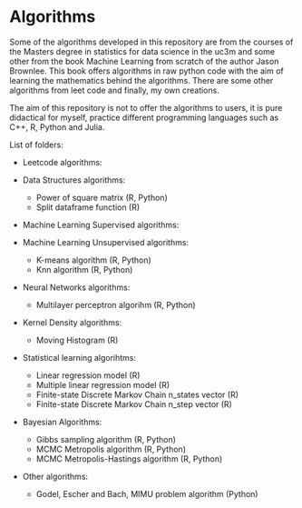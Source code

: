 # Algorithms

Some of the algorithms developed in this repository are from the courses of the Masters degree in statistics for data science in the uc3m and some other from the book Machine Learning from scratch of the author Jason Brownlee. This book offers algorithms in raw python code with the aim of learning the mathematics behind the algorithms. There are some other algorithms from leet code and finally, my own creations.

The aim of this repository is not to offer the algorithms to users, it is pure didactical for myself, practice different programming languages such as C++, R, Python and Julia.

List of folders:

- Leetcode algorithms:

- Data Structures algorithms:

  - Power of square matrix (R, Python)
  - Split dataframe function (R)

- Machine Learning Supervised algorithms:

- Machine Learning Unsupervised algorithms:

  - K-means algorithm (R, Python)
  - Knn algorithm (R, Python)
 
- Neural Networks algorithms:

  - Multilayer perceptron algorihm (R, Python)

- Kernel Density algorithms:

  - Moving Histogram (R)
  
- Statistical learning algorihtms:

  - Linear regression model (R)
  - Multiple linear regression model (R)
  - Finite-state Discrete Markov Chain n_states vector (R)
  - Finite-state Discrete Markov Chain n_step vector (R)

- Bayesian Algorithms:

  - Gibbs sampling algorithm (R, Python)
  - MCMC Metropolis algorithm (R, Python)
  - MCMC Metropolis-Hastings algorithm (R, Python)

- Other algorithms:

  - Godel, Escher and Bach, MIMU problem algorithm (Python)



